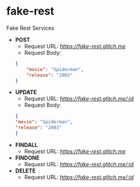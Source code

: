 # fake-rest
Fake Rest Services

* **POST** 
    * Request URL: *https://fake-rest.glitch.me*
    * Request Body: 
    ```json
    {
        "movie": "Spiderman",
        "release": "2003"
    }
    ```
* **UPDATE**
    * Request URL: *https://fake-rest.glitch.me/:id*
    * Request Body: 
    ```json
    {
    "movie": "Spiderman",
    "release": "2003"
    }
    ```
* **FINDALL** 
    * Request URL: *https://fake-rest.glitch.me*
* **FINDONE** 
    * Request URL: *https://fake-rest.glitch.me/:id*
* **DELETE** 
    * Request URL: *https://fake-rest.glitch.me/:id*